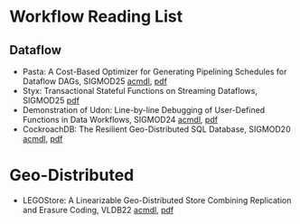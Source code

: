 # Workflow Reading List

## Dataflow

* Pasta: A Cost-Based Optimizer for Generating Pipelining Schedules for Dataflow DAGs, SIGMOD25 [acmdl](https://dl.acm.org/doi/abs/10.1145/3698832), [pdf](https://dl.acm.org/doi/pdf/10.1145/3698832)
* Styx: Transactional Stateful Functions on Streaming Dataflows, SIGMOD25 [pdf](https://arxiv.org/pdf/2312.06893)
* Demonstration of Udon: Line-by-line Debugging of User-Defined Functions in Data Workflows, SIGMOD24 [acmdl](https://dl.acm.org/doi/abs/10.1145/3626246.3654756), [pdf](https://dl.acm.org/doi/pdf/10.1145/3626246.3654756)
* CockroachDB: The Resilient Geo-Distributed SQL Database, SIGMOD20 [acmdl](https://dl.acm.org/doi/abs/10.1145/3318464.3386134), [pdf](https://dl.acm.org/doi/pdf/10.1145/3318464.3386134)

# Geo-Distributed
* LEGOStore: A Linearizable Geo-Distributed Store Combining Replication and Erasure Coding, VLDB22 [acmdl](https://dl.acm.org/doi/abs/10.14778/3547305.3547323), [pdf](https://www.vldb.org/pvldb/vol15/p2201-zare.pdf)
 
